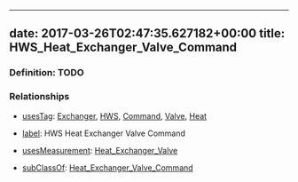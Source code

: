 
---
date: 2017-03-26T02:47:35.627182+00:00
title: HWS_Heat_Exchanger_Valve_Command
---
### Definition: TODO

### Relationships

* [usesTag](https://brickschema.org/schema/1.0/BrickFrame#usesTag): [Exchanger](https://brickschema.org/schema/1.0/BrickTag#Exchanger), [HWS](https://brickschema.org/schema/1.0/BrickTag#HWS), [Command](https://brickschema.org/schema/1.0/BrickTag#Command), [Valve](https://brickschema.org/schema/1.0/BrickTag#Valve), [Heat](https://brickschema.org/schema/1.0/BrickTag#Heat)

* [label](http://www.w3.org/2000/01/rdf-schema#label): HWS Heat Exchanger Valve Command

* [usesMeasurement](https://brickschema.org/schema/1.0/BrickFrame#usesMeasurement): [Heat_Exchanger_Valve](https://brickschema.org/schema/1.0/Brick#Heat_Exchanger_Valve)

* [subClassOf](http://www.w3.org/2000/01/rdf-schema#subClassOf): [Heat_Exchanger_Valve_Command](https://brickschema.org/schema/1.0/Brick#Heat_Exchanger_Valve_Command)
